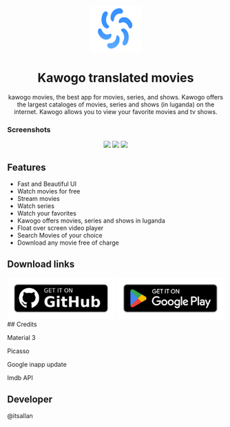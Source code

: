 <div align="center">
<img src="20230516_002914.png" width="120" height="108" >
</div>

<h1 align="center">Kawogo translated movies</h1>
<div align="center">kawogo movies, the best app for movies, series, and shows.
Kawogo offers the largest cataloges of movies, series and shows (in luganda) on the internet.
Kawogo allows you to view your favorite movies and tv shows.</div>

<p>
<div align="center">


</div>
</p>

### Screenshots

<div align="center">
<img src="android-screenshot-1.jpg" width="250">
<img src="android-screenshot-2.jpg" width="250">
<img src="android-screenshot-3.jpg" width="250">


</div>

## Features
* Fast and Beautiful UI
* Watch movies for free
* Stream movies
* Watch series
* Watch your favorites
* Kawogo offers movies, series and shows in luganda
* Float over screen video player
* Search Movies of your choice
* Download any movie free of charge

## Download links
<img src="get-it-on-github.png" width="250">
<img src="68747470733a2f2f706c61792e676f6f676c652e636f6d2f696e746c2f656e5f75732f6261646765732f7374617469632f696d616765732f6261646765732f656e5f62616467655f7765625f67656e657269632e706e67.png" width="250">
## Credits

<a herf="#"> Material 3 </a>

<a herf="#"> Picasso </a>

<a herf="#"> Google inapp update</a>


<a herf="#"> Imdb API</a>

## Developer
@itsallan
